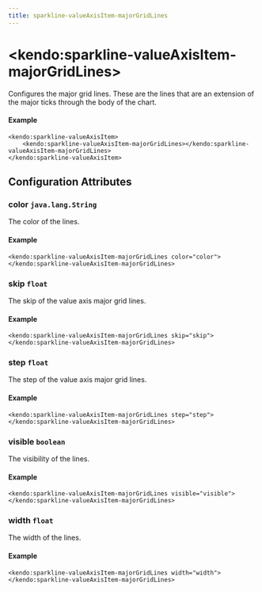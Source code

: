 ```yaml
---
title: sparkline-valueAxisItem-majorGridLines
---
```


# \<kendo:sparkline-valueAxisItem-majorGridLines\>

Configures the major grid lines. These are the lines that are an extension of the major ticks through the
body of the chart.

#### Example
    <kendo:sparkline-valueAxisItem>
        <kendo:sparkline-valueAxisItem-majorGridLines></kendo:sparkline-valueAxisItem-majorGridLines>
    </kendo:sparkline-valueAxisItem>

## Configuration Attributes

### color `java.lang.String`

The color of the lines.

#### Example
    <kendo:sparkline-valueAxisItem-majorGridLines color="color">
    </kendo:sparkline-valueAxisItem-majorGridLines>

### skip `float`

The skip of the value axis major grid lines.

#### Example
    <kendo:sparkline-valueAxisItem-majorGridLines skip="skip">
    </kendo:sparkline-valueAxisItem-majorGridLines>

### step `float`

The step of the value axis major grid lines.

#### Example
    <kendo:sparkline-valueAxisItem-majorGridLines step="step">
    </kendo:sparkline-valueAxisItem-majorGridLines>

### visible `boolean`

The visibility of the lines.

#### Example
    <kendo:sparkline-valueAxisItem-majorGridLines visible="visible">
    </kendo:sparkline-valueAxisItem-majorGridLines>

### width `float`

The width of the lines.

#### Example
    <kendo:sparkline-valueAxisItem-majorGridLines width="width">
    </kendo:sparkline-valueAxisItem-majorGridLines>

